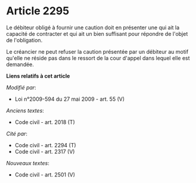 # Article 2295

Le débiteur obligé à fournir une caution doit en présenter une qui ait la capacité de contracter et qui ait un bien suffisant
pour répondre de l'objet de l'obligation.

Le créancier ne peut refuser la caution présentée par un débiteur au motif qu'elle ne réside pas dans le ressort de la cour
d'appel dans lequel elle est demandée.

**Liens relatifs à cet article**

_Modifié par_:

  - Loi n°2009-594 du 27 mai 2009 - art. 55 (V)

_Anciens textes_:

  - Code civil - art. 2018 (T)

_Cité par_:

  - Code civil - art. 2294 (T)
  - Code civil - art. 2317 (V)

_Nouveaux textes_:

  - Code civil - art. 2501 (V)
